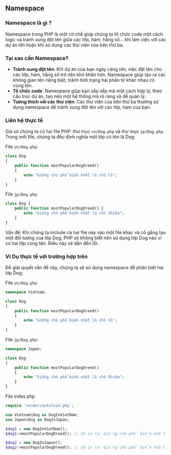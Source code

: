 ## Namespace

### Namespace là gì ?

Namespace trong PHP là một cơ chế giúp chúng ta tổ chức code một cách logic và tránh xung đột tên giữa các lớp, hàm, hằng số... khi làm việc với các dự án lớn hoặc khi sử dụng các thư viện của bên thứ ba.

### Tại sao cần Namespace?

- **Tránh xung đột tên**: Khi dự án của bạn ngày càng lớn, việc đặt tên cho các lớp, hàm, hằng số trở nên khó khăn hơn. Namespace giúp tạo ra các không gian tên riêng biệt, tránh tình trạng hai phần tử khác nhau có cùng tên.
- **Tổ chức code**: Namespace giúp bạn sắp xếp mã một cách hợp lý, theo cấu trúc dự án, tạo nên một hệ thống mã rõ ràng và dễ quản lý.
- **Tương thích với các thư viện**: Các thư viện của bên thứ ba thường sử dụng namespace để tránh xung đột tên với các lớp, hàm của bạn.

### Liên hệ thực tế

Giả sử chúng ta có hai file PHP: thư mục `vn/Dog.php` và thư mục `jp/Dog.php`. Trong mỗi file, chúng ta đều định nghĩa một lớp có tên là Dog:

File `vn/Dog.php`:

```php
class Dog
{
    public function mostPopularDogDreed()
    {
        echo "Giống chó phổ biến nhất là chó Cỏ";
    }
}

```

File `jp/Dog.php`:

```php
class Dog {
    public function mostPopularDogDreed() {
        echo "Giống chó phổ biến nhất là chó Shiba";
    }
}
```

Vấn đề: Khi chúng ta include cả hai file này vào một file khác và cố gắng tạo một đối tượng của lớp Dog, PHP sẽ không biết nên sử dụng lớp Dog nào vì có hai lớp cùng tên. Điều này sẽ dẫn đến lỗi.

### Ví Dụ thực tế với trường hợp trên

Để giải quyết vấn đề này, chúng ta sẽ sử dụng namespace để phân biệt hai lớp Dog:

File `vn/Dog.php`:

```php
namespace Vietnam;

class Dog
{
    public function mostPopularDogDreed()
    {
        echo "Giống chó phổ biến nhất là chó Cỏ";
    }
}
```

File `jp/Dog.php`:

```php
namespace Japan;

class Dog
{
    public function mostPopularDogDreed()
    {
        echo "Giống chó phổ biến nhất là chó Shiba";
    }
}

```

File index.php

```php
require 'vendor/autoload.php';

use Vietnam\Dog as DogInVietNam;
use Japan\Dog as DogInJapan;

$dog1 = new DogInVietNam();
$dog1->mostPopularDogDreed(); // Sẽ in ra: Giống chó phổ biến nhất là chó Cỏ

$dog2 = new DogInJapan();
$dog2->mostPopularDogDreed(); // Sẽ in ra: Giống chó phổ biến nhất là chó Shiba
```
